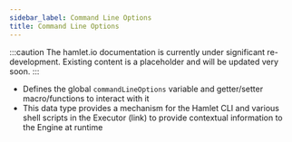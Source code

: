```yaml
---
sidebar_label: Command Line Options
title: Command Line Options
---
```


:::caution
The hamlet.io documentation is currently under significant re-development. Existing content is a placeholder and will be updated very soon.
:::

* Defines the global `commandLineOptions` variable and getter/setter macro/functions to interact with it
* This data type provides a mechanism for the Hamlet CLI and various shell scripts in the Executor (link) to provide contextual information to the Engine at runtime
